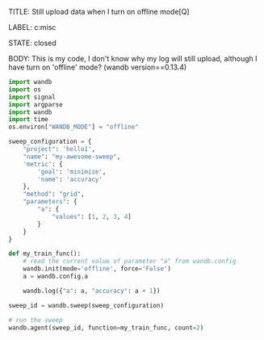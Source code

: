TITLE:
Still upload data when I turn on offline mode[Q]

LABEL:
c:misc

STATE:
closed

BODY:
This is my code, I don't know why my log will still upload, although I have turn  on 'offline' mode? (wandb version==0.13.4)
```python
import wandb
import os
import signal
import argparse
import wandb
import time
os.environ["WANDB_MODE"] = "offline"

sweep_configuration = {
    "project": 'hello1',
    "name": "my-awesome-sweep",
    'metric': {
        'goal': 'minimize', 
        'name': 'accuracy'
	},
    "method": "grid",
    "parameters": {
        "a": {
            "values": [1, 2, 3, 4]
        }
    }
}

def my_train_func():
    # read the current value of parameter "a" from wandb.config
    wandb.init(mode='offline', force='False')
    a = wandb.config.a

    wandb.log({"a": a, "accuracy": a + 1})

sweep_id = wandb.sweep(sweep_configuration)

# run the sweep
wandb.agent(sweep_id, function=my_train_func, count=2)
```

